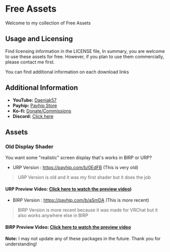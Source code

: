 # Free Assets
Welcome to my collection of Free Assets

## Usage and Licensing
Find licensing information in the LICENSE file, In summary, you are welcome to use these assets for free. However, if you plan to use them commercially, please contact me first.

You can find additional information on each download links 

## Additional Information
- **YouTube:** [Daeniak57](https://www.youtube.com/c/Daeniak57)
- **Payhip:** [Payhip Store](https://payhip.com/Daeniak57)
- **Ko-fi:** [Donate/Commissions](https://ko-fi.com/Daeniak57)
- **Discord:** [Click here](https://discord.gg/3rBnBtTTFb)

## Assets

### **Old Display Shader**
You want some "realistic" screen display that's works in BIRP or URP?

- URP Version : https://payhip.com/b/0EdFB (This is very old)
> URP Version is old and it was my first shader but it does the job
#### **URP Preview Video:** [Click here to watch the preview video](https://www.youtube.com/watch?v=zTRJ0C7NWUY))

- BIRP Version : https://payhip.com/b/aSmDA (This is more recent)
> BIRP Version is more recent because it was made for VRChat but it also works anywhere else in BIRP
#### **BIRP Preview Video:** [Click here to watch the preview video](https://www.youtube.com/watch?v=AHzF1DR_gsY)

**Note:** I may not update any of these packages in the future. Thank you for understanding!
